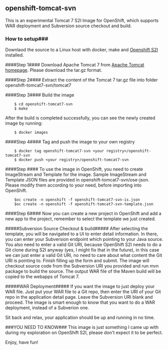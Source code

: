 openshift-tomcat-svn
-----------------
This is an experimental Tomcat 7 S2I Image for OpenShift, which supports WAR deployment and Subversion source checkout and build.

### How to setup###
Downlaod the source to a Linux host with docker, make and [Openshift S2I](https://github.com/openshift/source-to-image/releases) installed.

####Step 1####
Download Apache Tomcat 7 from [Apache Tomcat homepage](http://tomcat.apache.org/download-70.cgi). Please download the tar.gz format.

####Step 2####
Extract the content of the Tomcat 7 tar.gz file into folder openshift-tomcat7-svn/tomcat7

####Step 3####
Build the image

        $ cd openshift-tomcat7-svn
        $ make
After the build is completed successfully, you can see the newly created image by running:

        $ docker images
  
####Step 4####
Tag and push the image to your own registry

        $ docker tag openshift-tomcat7-svn <your registry>/openshift-tomcat7-svn  
        $ docker push <your registry>/openshift-tomcat7-svn  

####Step ####
To use the image in OpenShift, you need to create ImageStream and Template for the image.
Sample ImageStream and Template JSON files are provided in openshift-tomcat7-svn/ose-json.
Please modify them according to your need, before importing into OpenShift.

        $oc create -n openshift -f openshift-tomcat7-svn-is.json
        $oc create -n openshift -f openshift-tomcat7-svn-template.json

####Step 6####
Now you can create a new project in OpenShift and add a new app to the project, remember to select the template we just created. 

#####Subversion Source Checkout & build#####
After selecting the template, you will be navigated to a UI to enter detail information. In there, you can enter your Subversion endpoint which pointing to your Java source. You also need to enter a valid Git URI, because OpenShift S2I needs to do a Git clone during S2I anyway (yes, I might fix that in the future), in this case we can just enter a valid Git URI, no need to care about what content the Git URI is pointing to. Finish filling up the form and submit. The image will checkout source code from the Subversion URI you provided and run mvn package to build the source. The output WAR file of the Maven build will be copied to the webapps of Tomcat 7.

#####WAR Deployment#####
If you want the image to just deploy your WAR file. Just put your WAR file to a Git repo, then enter the URI of your Git repo in the application detail page. Leave the Subversion URI blank and proceed. The image is smart enough to know that you want to do a WAR deployment, instead of a Subverion one.

Sit back and relax, your application should be up and running in no time.

###YOU NEED TO KNOW###
This image is just something I came up with during my exploration on OpenShift S2I, please don't expect it to be perfect.

Enjoy, have fun!

